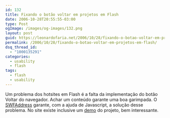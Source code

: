 ```yaml
---
id: 132
title: Fixando o botão voltar em projetos em Flash
date: 2006-10-28T20:55:55-03:00
type: Post
ogImage: /images/og-images/132.png
layout: post
guid: https://leonardofaria.net/2006/10/28/fixando-o-botao-voltar-em-projetos-em-flash/
permalink: /2006/10/28/fixando-o-botao-voltar-em-projetos-em-flash/
dsq_thread_id:
  - "1000135291"
categories:
  - usability
  - flash
tags:
  - flash
  - usability
---
```

Um problema dos hotsites em Flash é a falta da implementação do botão Voltar do navegador. Achar um conteúdo garante uma boa garimpada. O [SWFAddress](http://www.asual.com/swfaddress) garante, com a ajuda de Javascript, a solução desse problema. No site existe inclusive um [demo](http://www.asual.com/swfaddress) do projeto, bem interessante.
